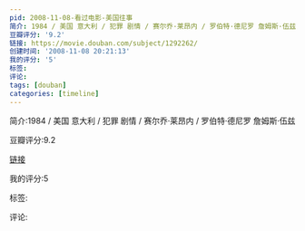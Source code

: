 ```yaml
---
pid: 2008-11-08-看过电影-美国往事
简介: 1984 / 美国 意大利 / 犯罪 剧情 / 赛尔乔·莱昂内 / 罗伯特·德尼罗 詹姆斯·伍兹
豆瓣评分: '9.2'
链接: https://movie.douban.com/subject/1292262/
创建时间: '2008-11-08 20:21:13'
我的评分: '5'
标签:
评论:
tags: [douban]
categories: [timeline]
---
```

简介:1984 / 美国 意大利 / 犯罪 剧情 / 赛尔乔·莱昂内 / 罗伯特·德尼罗 詹姆斯·伍兹

豆瓣评分:9.2

[链接](https://movie.douban.com/subject/1292262/)

我的评分:5

标签:

评论:

